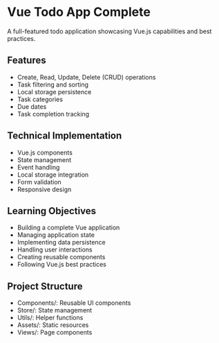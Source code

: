 # Vue Todo App Complete

A full-featured todo application showcasing Vue.js capabilities and best practices.

## Features

- Create, Read, Update, Delete (CRUD) operations
- Task filtering and sorting
- Local storage persistence
- Task categories
- Due dates
- Task completion tracking

## Technical Implementation

- Vue.js components
- State management
- Event handling
- Local storage integration
- Form validation
- Responsive design

## Learning Objectives

- Building a complete Vue application
- Managing application state
- Implementing data persistence
- Handling user interactions
- Creating reusable components
- Following Vue.js best practices

## Project Structure

- Components/: Reusable UI components
- Store/: State management
- Utils/: Helper functions
- Assets/: Static resources
- Views/: Page components
